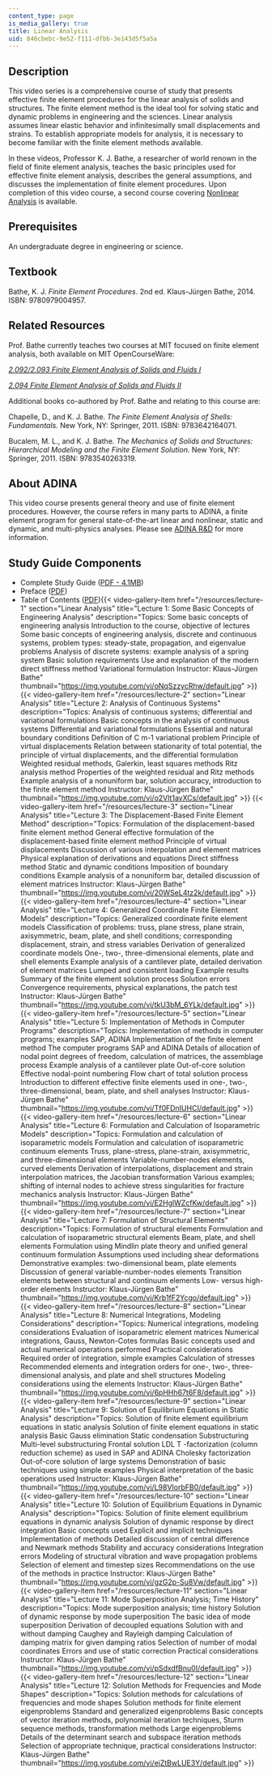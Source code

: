 ```yaml
---
content_type: page
is_media_gallery: true
title: Linear Analysis
uid: 846cbebc-9e52-f111-dfbb-3e143d5f5a5a
---
```


Description
-----------

This video series is a comprehensive course of study that presents effective finite element procedures for the linear analysis of solids and structures. The finite element method is the ideal tool for solving static and dynamic problems in engineering and the sciences. Linear analysis assumes linear elastic behavior and infinitesimally small displacements and strains. To establish appropriate models for analysis, it is necessary to become familiar with the finite element methods available.

In these videos, Professor K. J. Bathe, a researcher of world renown in the field of finite element analysis, teaches the basic principles used for effective finite element analysis, describes the general assumptions, and discusses the implementation of finite element procedures. Upon completion of this video course, a second course covering [Nonlinear Analysis](/resources/res-2-002-finite-element-procedures-for-solids-and-structures-spring-2010/nonlinear) is available.

Prerequisites
-------------

An undergraduate degree in engineering or science.

Textbook
--------

Bathe, K. J. _Finite Element Procedures_. 2nd ed. Klaus-Jürgen Bathe, 2014. ISBN: 9780979004957.

Related Resources
-----------------

Prof. Bathe currently teaches two courses at MIT focused on finite element analysis, both available on MIT OpenCourseWare:

[_2.092/2.093 Finite Element Analysis of Solids and Fluids I_](/courses/2-092-finite-element-analysis-of-solids-and-fluids-i-fall-2009)

[_2.094 Finite Element Analysis of Solids and Fluids II_](/courses/2-094-finite-element-analysis-of-solids-and-fluids-ii-spring-2011)

Additional books co-authored by Prof. Bathe and relating to this course are:

Chapelle, D., and K. J. Bathe. _The Finite Element Analysis of Shells: Fundamentals._ New York, NY: Springer, 2011. ISBN: 9783642164071.

Bucalem, M. L., and K. J. Bathe. _The Mechanics of Solids and Structures: Hierarchical Modeling and the Finite Element Solution._ New York, NY: Springer, 2011. ISBN: 9783540263319.

About ADINA
-----------

This video course presents general theory and use of finite element procedures. However, the course refers in many parts to ADINA, a finite element program for general state-of-the-art linear and nonlinear, static and dynamic, and multi-physics analyses. Please see [ADINA R&D](http://www.adina.com/) for more information.

Study Guide Components
----------------------

*   Complete Study Guide ([PDF - 4.1MB](/resources/res-2-002-finite-element-procedures-for-solids-and-structures-spring-2010/linear/MITRES2_002S10_linear.pdf))
*   Preface ([PDF](/resources/res-2-002-finite-element-procedures-for-solids-and-structures-spring-2010/linear/MITRES2_002S10_preface.pdf))
*   Table of Contents ([PDF](/resources/res-2-002-finite-element-procedures-for-solids-and-structures-spring-2010/linear/MITRES2_002S10_toc.pdf)){{< video-gallery-item href="/resources/lecture-1" section="Linear Analysis" title="Lecture 1: Some Basic Concepts of Engineering Analysis" description="Topics: Some basic concepts of engineering analysis Introduction to the course, objective of lectures Some basic concepts of engineering analysis, discrete and continuous systems, problem types: steady-state, propagation, and eigenvalue problems Analysis of discrete systems: example analysis of a spring system Basic solution requirements Use and explanation of the modern direct stiffness method Variational formulation Instructor: Klaus-Jürgen Bathe" thumbnail="https://img.youtube.com/vi/oNqSzzycRhw/default.jpg" >}} {{< video-gallery-item href="/resources/lecture-2" section="Linear Analysis" title="Lecture 2: Analysis of Continuous Systems" description="Topics: Analysis of continuous systems; differential and variational formulations Basic concepts in the analysis of continuous systems Differential and variational formulations Essential and natural boundary conditions Definition of C m-1 variational problem Principle of virtual displacements Relation between stationarity of total potential, the principle of virtual displacements, and the differential formulation Weighted residual methods, Galerkin, least squares methods Ritz analysis method Properties of the weighted residual and Ritz methods Example analysis of a nonuniform bar, solution accuracy, introduction to the finite element method Instructor: Klaus-Jürgen Bathe" thumbnail="https://img.youtube.com/vi/o2Vlt1avXCs/default.jpg" >}} {{< video-gallery-item href="/resources/lecture-3" section="Linear Analysis" title="Lecture 3: The Displacement-Based Finite Element Method" description="Topics: Formulation of the displacement-based finite element method General effective formulation of the displacement-based finite element method Principle of virtual displacements Discussion of various interpolation and element matrices Physical explanation of derivations and equations Direct stiffness method Static and dynamic conditions Imposition of boundary conditions Example analysis of a nonuniform bar, detailed discussion of element matrices Instructor: Klaus-Jürgen Bathe" thumbnail="https://img.youtube.com/vi/20WSeL4tz2k/default.jpg" >}} {{< video-gallery-item href="/resources/lecture-4" section="Linear Analysis" title="Lecture 4: Generalized Coordinate Finite Element Models" description="Topics: Generalized coordinate finite element models  Classification of problems: truss, plane stress, plane strain, axisymmetric, beam, plate, and shell conditions; corresponding displacement, strain, and stress variables Derivation of generalized coordinate models One-, two-, three-dimensional elements, plate and shell elements Example analysis of a cantilever plate, detailed derivation of element matrices Lumped and consistent loading Example results Summary of the finite element solution process Solution errors Convergence requirements, physical explanations, the patch test  Instructor: Klaus-Jürgen Bathe" thumbnail="https://img.youtube.com/vi/tkU3bM_6YLk/default.jpg" >}} {{< video-gallery-item href="/resources/lecture-5" section="Linear Analysis" title="Lecture 5: Implementation of Methods in Computer Programs" description="Topics: Implementation of methods in computer programs; examples SAP, ADINA Implementation of the finite element method The computer programs SAP and ADINA Details of allocation of nodal point degrees of freedom, calculation of matrices, the assemblage process Example analysis of a cantilever plate Out-of-core solution Effective nodal-point numbering Flow chart of total solution process Introduction to different effective finite elements used in one-, two-, three-dimensional, beam, plate, and shell analyses Instructor: Klaus-Jürgen Bathe" thumbnail="https://img.youtube.com/vi/Tf0FDnIUHCI/default.jpg" >}} {{< video-gallery-item href="/resources/lecture-6" section="Linear Analysis" title="Lecture 6: Formulation and Calculation of Isoparametric Models" description="Topics: Formulation and calculation of isoparametric models Formulation and calculation of isoparametric continuum elements Truss, plane-stress, plane-strain, axisymmetric, and three-dimensional elements Variable-number-nodes elements, curved elements Derivation of interpolations, displacement and strain interpolation matrices, the Jacobian transformation Various examples; shifting of internal nodes to achieve stress singularities for fracture mechanics analysis Instructor: Klaus-Jürgen Bathe" thumbnail="https://img.youtube.com/vi/E2HglWZcfKw/default.jpg" >}} {{< video-gallery-item href="/resources/lecture-7" section="Linear Analysis" title="Lecture 7: Formulation of Structural Elements" description="Topics: Formulation of structural elements Formulation and calculation of isoparametric structural elements Beam, plate, and shell elements Formulation using Mindlin plate theory and unified general continuum formulation Assumptions used including shear deformations Demonstrative examples: two-dimensional beam, plate elements Discussion of general variable-number-nodes elements Transition elements between structural and continuum elements Low- versus high-order elements Instructor: Klaus-Jürgen Bathe" thumbnail="https://img.youtube.com/vi/Krb1fF2Ycgo/default.jpg" >}} {{< video-gallery-item href="/resources/lecture-8" section="Linear Analysis" title="Lecture 8: Numerical Integrations, Modeling Considerations" description="Topics: Numerical integrations, modeling considerations Evaluation of isoparametric element matrices Numerical integrations, Gauss, Newton-Cotes formulas Basic concepts used and actual numerical operations performed Practical considerations Required order of integration, simple examples Calculation of stresses Recommended elements and integration orders for one-, two-, three-dimensional analysis, and plate and shell structures Modeling considerations using the elements Instructor: Klaus-Jürgen Bathe" thumbnail="https://img.youtube.com/vi/6pHHh67t6F8/default.jpg" >}} {{< video-gallery-item href="/resources/lecture-9" section="Linear Analysis" title="Lecture 9: Solution of Equilibrium Equations in Static Analysis" description="Topics: Solution of finite element equilibrium equations in static analysis Solution of finite element equations in static analysis Basic Gauss elimination Static condensation Substructuring Multi-level substructuring Frontal solution LDL T -factorization (column reduction scheme) as used in SAP and ADINA Cholesky factorization Out-of-core solution of large systems Demonstration of basic techniques using simple examples Physical interpretation of the basic operations used Instructor: Klaus-Jürgen Bathe" thumbnail="https://img.youtube.com/vi/L98VIorbFB0/default.jpg" >}} {{< video-gallery-item href="/resources/lecture-10" section="Linear Analysis" title="Lecture 10: Solution of Equilibrium Equations in Dynamic Analysis" description="Topics: Solution of finite element equilibrium equations in dynamic analysis Solution of dynamic response by direct integration Basic concepts used Explicit and implicit techniques Implementation of methods Detailed discussion of central difference and Newmark methods Stability and accuracy considerations Integration errors Modeling of structural vibration and wave propagation problems Selection of element and timestep sizes Recommendations on the use of the methods in practice Instructor: Klaus-Jürgen Bathe" thumbnail="https://img.youtube.com/vi/gzG2p-Su8Vw/default.jpg" >}} {{< video-gallery-item href="/resources/lecture-11" section="Linear Analysis" title="Lecture 11: Mode Superposition Analysis; Time History" description="Topics: Mode superposition analysis; time history Solution of dynamic response by mode superposition The basic idea of mode superposition Derivation of decoupled equations Solution with and without damping Caughey and Rayleigh damping Calculation of damping matrix for given damping ratios Selection of number of modal coordinates Errors and use of static correction Practical considerations Instructor: Klaus-Jürgen Bathe" thumbnail="https://img.youtube.com/vi/pSdxdfBnu0I/default.jpg" >}} {{< video-gallery-item href="/resources/lecture-12" section="Linear Analysis" title="Lecture 12: Solution Methods for Frequencies and Mode Shapes" description="Topics: Solution methods for calculations of frequencies and mode shapes Solution methods for finite element eigenproblems Standard and generalized eigenproblems Basic concepts of vector iteration methods, polynomial iteration techniques, Sturm sequence methods, transformation methods Large eigenproblems Details of the determinant search and subspace iteration methods Selection of appropriate technique, practical considerations Instructor: Klaus-Jürgen Bathe" thumbnail="https://img.youtube.com/vi/ejZtBwLUE3Y/default.jpg" >}}